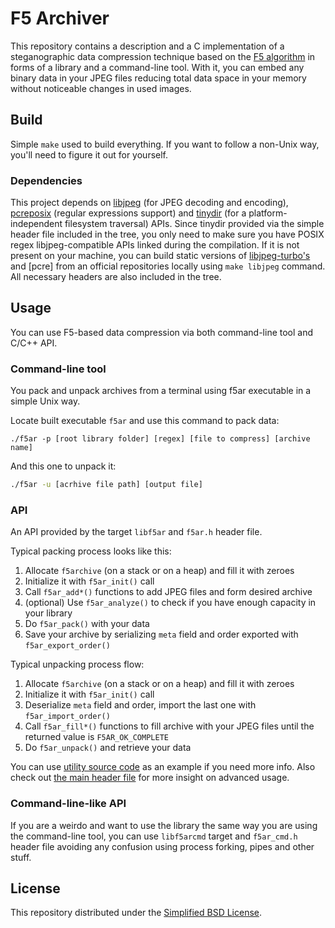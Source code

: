 # F5 Archiver
This repository contains a description and a C implementation of a steganographic data compression technique based on the [F5 algorithm](https://link.springer.com/chapter/10.1007%2F3-540-45496-9_21) in forms of a library and a command-line tool.
With it, you can embed any binary data in your JPEG files reducing total data space in your memory without noticeable changes in used images. 

## Build
Simple `make` used to build everything. If you want to follow a non-Unix way, you'll need to figure it out for yourself.

### Dependencies
This project depends on [libjpeg](http://libjpeg.sourceforge.net) (for JPEG decoding and encoding), [pcreposix](https://www.pcre.org) (regular expressions support) and [tinydir](https://github.com/cxong/tinydir) (for a platform-independent filesystem traversal) APIs.
Since tinydir provided via the simple header file included in the tree, you only need to make sure you have POSIX regex libjpeg-compatible APIs linked during the compilation.
If it is not present on your machine, you can build static versions of [libjpeg-turbo's](https://libjpeg-turbo.org) and [pcre] from an official repositories locally using `make libjpeg` command.
All necessary headers are also included in the tree. 

## Usage
You can use F5-based data compression via both command-line tool and C/C++ API.

### Command-line tool
You pack and unpack archives from a terminal using f5ar executable in a simple Unix way.

Locate built executable `f5ar` and use this command to pack data:
~~~
./f5ar -p [root library folder] [regex] [file to compress] [archive name]
~~~
And this one to unpack it: 
~~~bash
./f5ar -u [acrhive file path] [output file]
~~~

### API
An API provided by the target `libf5ar` and `f5ar.h` header file. 

Typical packing process looks like this:

1. Allocate `f5archive` (on a stack or on a heap) and fill it with zeroes
2. Initialize it with `f5ar_init()` call
3. Call `f5ar_add*()` functions to add JPEG files and form desired archive
4. (optional) Use `f5ar_analyze()` to check if you have enough capacity in your library
5. Do `f5ar_pack()` with your data
6. Save your archive by serializing `meta` field and order exported with `f5ar_export_order()` 

Typical unpacking process flow:

1. Allocate `f5archive` (on a stack or on a heap) and fill it with zeroes
2. Initialize it with `f5ar_init()` call
3. Deserialize `meta` field and order, import the last one with `f5ar_import_order()`
4. Call `f5ar_fill*()` functions to fill archive with your JPEG files until the returned value is `F5AR_OK_COMPLETE`
5. Do `f5ar_unpack()` and retrieve your data

You can use [utility source code](f5ar_cmd.c) as an example if you need more info.
Also check out [the main header file](f5ar.h) for more insight on advanced usage. 

### Command-line-like API
If you are a weirdo and want to use the library the same way you are using the command-line tool, you can use `libf5arcmd` target and `f5ar_cmd.h` header file avoiding any confusion using process forking, pipes and other stuff. 

## License
This repository distributed under the [Simplified BSD License](LICENSE).